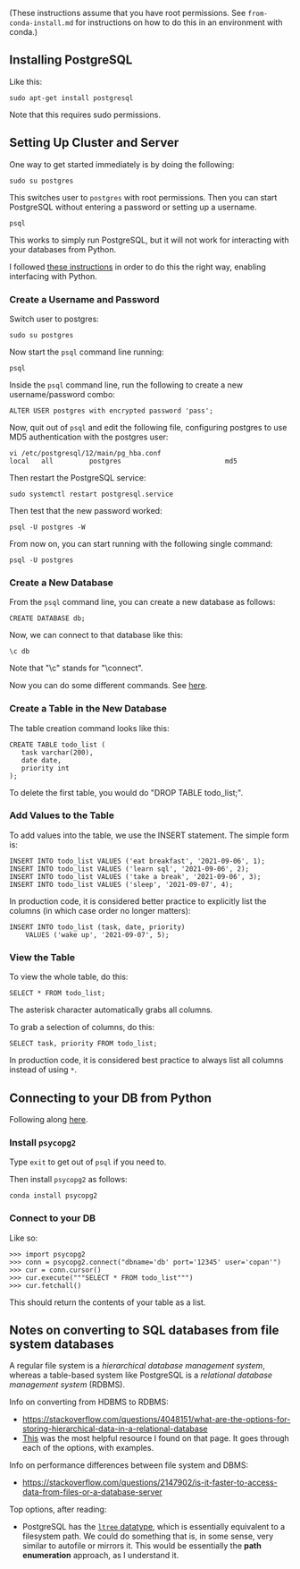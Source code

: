 (These instructions assume that you have root permissions.
See `from-conda-install.md` for instructions on how to do this in an environment with conda.)

## Installing PostgreSQL

Like this:
```
sudo apt-get install postgresql
```
Note that this requires sudo permissions.


## Setting Up Cluster and Server

One way to get started immediately is by doing the following:
```
sudo su postgres
```
This switches user to `postgres` with root permissions. Then you can start PostgreSQL without entering a password or setting up a username.
```
psql
```
This works to simply run PostgreSQL, but it will not work for interacting with your databases from Python.

I followed [these instructions](https://ubuntu.com/server/docs/databases-postgresql) in order to do this the right way, enabling interfacing with Python.

### Create a Username and Password

Switch user to postgres:
```
sudo su postgres
```
Now start the `psql` command line running:
```
psql
```
Inside the `psql` command line, run the following to create a new username/password combo:
```
ALTER USER postgres with encrypted password 'pass';
```

Now, quit out of `psql` and edit the following file, configuring postgres to use MD5 authentication with the postgres user:
```
vi /etc/postgresql/12/main/pg_hba.conf
local   all         postgres                          md5
```
Then restart the PostgreSQL service:
```
sudo systemctl restart postgresql.service
```
Then test that the new password worked:
```
psql -U postgres -W
```
From now on, you can start running with the following single command:
```
psql -U postgres
```

### Create a New Database

From the `psql` command line, you can create a new database as follows:
```
CREATE DATABASE db;
```
Now, we can connect to that database like this:
```
\c db
```
Note that "\c" stands for "\connect".

Now you can do some different commands. See
[here](https://www.postgresql.org/docs/8.0/tutorial-select.html).


### Create a Table in the New Database

The table creation command looks like this:
```
CREATE TABLE todo_list (
   task varchar(200),
   date date,
   priority int
);
```
To delete the first table, you would do "DROP TABLE todo_list;".

### Add Values to the Table

To add values into the table, we use the INSERT statement.
The simple form is:
```
INSERT INTO todo_list VALUES ('eat breakfast', '2021-09-06', 1);
INSERT INTO todo_list VALUES ('learn sql', '2021-09-06', 2);
INSERT INTO todo_list VALUES ('take a break', '2021-09-06', 3);
INSERT INTO todo_list VALUES ('sleep', '2021-09-07', 4);
```

In production code, it is considered better practice to explicitly list the columns (in which
case order no longer matters):
```
INSERT INTO todo_list (task, date, priority)
    VALUES ('wake up', '2021-09-07', 5);
```

### View the Table

To view the whole table, do this:
```
SELECT * FROM todo_list;
```
The asterisk character automatically grabs all columns.

To grab a selection of columns, do this:
```
SELECT task, priority FROM todo_list;
```
In production code, it is considered best practice to always list all columns instead of using `*`.

## Connecting to your DB from Python

Following along [here](https://www.postgresqltutorial.com/postgresql-python/).

### Install `psycopg2`

Type `exit` to get out of `psql` if you need to.

Then install `psycopg2` as follows:
```
conda install psycopg2
```

### Connect to your DB

Like so:
```
>>> import psycopg2
>>> conn = psycopg2.connect("dbname='db' port='12345' user='copan'")
>>> cur = conn.cursor()
>>> cur.execute("""SELECT * FROM todo_list""")
>>> cur.fetchall()
```
This should return the contents of your table as a list.

## Notes on converting to SQL databases from file system databases

A regular file system is a *hierarchical database management system*, whereas a
table-based system like PostgreSQL is a *relational database management system*
(RDBMS).

Info on converting from HDBMS to RDBMS:

 - https://stackoverflow.com/questions/4048151/what-are-the-options-for-storing-hierarchical-data-in-a-relational-database
 - [This](https://www.slideshare.net/billkarwin/models-for-hierarchical-data) was the most helpful resource I found on that page. It goes through each of the options, with examples.

Info on performance differences between file system and DBMS:

 - https://stackoverflow.com/questions/2147902/is-it-faster-to-access-data-from-files-or-a-database-server

Top options, after reading:

 - PostgreSQL has the [`ltree` datatype](https://www.postgresql.org/docs/current/ltree.html), which is essentially equivalent to a filesystem path. We could do something that is, in some sense, very similar to autofile or mirrors it. This would be essentially the **path enumeration** approach, as I understand it.

